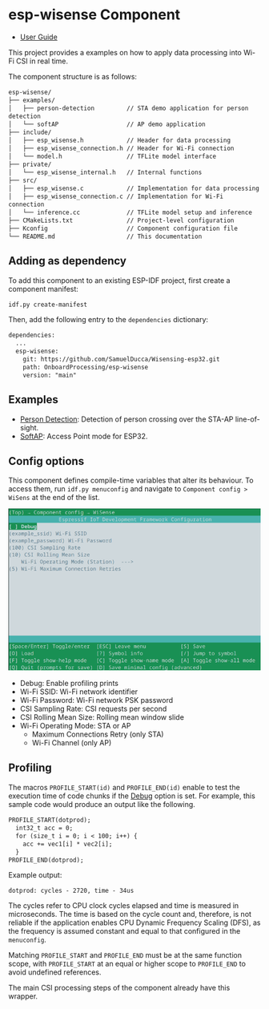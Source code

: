 # esp-wisense Component

- [User Guide](../../README.md#third-module:-onboard-processing-using-the-esp32)

This project provides a examples on how to apply data processing into Wi-Fi CSI in real time.

The component structure is as follows:
```
esp-wisense/
├── examples/
│   ├── person-detection         // STA demo application for person detection
│   └── softAP                   // AP demo application
├── include/
│   ├── esp_wisense.h            // Header for data processing
│   ├── esp_wisense_connection.h // Header for Wi-Fi connection
│   └── model.h                  // TFLite model interface
├── private/
│   └── esp_wisense_internal.h   // Internal functions
├── src/
│   ├── esp_wisense.c            // Implementation for data processing
│   ├── esp_wisense_connection.c // Implementation for Wi-Fi connection
│   └── inference.cc             // TFLite model setup and inference
├── CMakeLists.txt               // Project-level configuration
├── Kconfig                      // Component configuration file
└── README.md                    // This documentation
```

## Adding as dependency

To add this component to an existing ESP-IDF project, first create a component manifest:
```
idf.py create-manifest
```

Then, add the following entry to the `dependencies` dictionary:
```
dependencies:
  ...
  esp-wisense:
    git: https://github.com/SamuelDucca/Wisensing-esp32.git
    path: OnboardProcessing/esp-wisense
    version: "main"
```

## Examples

- [Person Detection](./examples/person-detection/): Detection of person crossing over the STA-AP line-of-sight.
- [SoftAP](./examples/person-detection/): Access Point mode for ESP32.

## Config options

This component defines compile-time variables that alter its behaviour. To access them, run ```idf.py menuconfig``` and navigate to `Component config > WiSens` at the end of the list.

![menuconfig screen](../../images/menuconfig.png)

- Debug: Enable profiling prints
- Wi-Fi SSID: Wi-Fi network identifier
- Wi-Fi Password: Wi-Fi network PSK password
- CSI Sampling Rate: CSI requests per second
- CSI Rolling Mean Size: Rolling mean window slide
- Wi-Fi Operating Mode: STA or AP
  - Maximum Connections Retry (only STA)
  - Wi-Fi Channel (only AP)

## Profiling

The macros `PROFILE_START(id)` and `PROFILE_END(id)` enable to test the execution time of code chunks if the [Debug](#config-options) option is set. For example, this sample code would produce an output like the following.
```
PROFILE_START(dotprod);
  int32_t acc = 0;
  for (size_t i = 0; i < 100; i++) {
    acc += vec1[i] * vec2[i];
  }
PROFILE_END(dotprod);
```
Example output:
```
dotprod: cycles - 2720, time - 34us
```

The cycles refer to CPU clock cycles elapsed and time is measured in microseconds. The time is based on the cycle count and, therefore, is not reliable if the application enables CPU Dynamic Frequency Scaling (DFS), as the frequency is assumed constant and equal to that configured in the `menuconfig`.

Matching `PROFILE_START` and `PROFILE_END` must be at the same function scope, with `PROFILE_START` at an equal or higher scope to `PROFILE_END` to avoid undefined references.

The main CSI processing steps of the component already have this wrapper.

